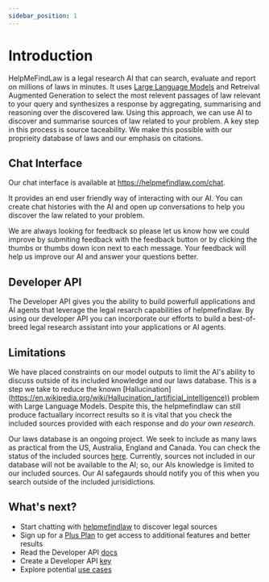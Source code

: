 ```yaml
---
sidebar_position: 1
---
```


# Introduction

HelpMeFindLaw is a legal research AI that can search, evaluate and report on millions of laws in minutes. It uses [Large Language Models](https://en.wikipedia.org/wiki/Large_language_model) and Retreival Augmented Generation to select the most relevent passages of law relevant to your query and synthesizes a response by aggregating, summarising and reasoning over the discovered law. Using this approach, we can use AI to discover and summarise sources of law related to your problem. A key step in this process is source taceability. We make this possible with our proprieity database of laws and our emphasis on citations.

## Chat Interface

Our chat interface is available at https://helpmefindlaw.com/chat.

It provides an end user friendly way of interacting with our AI. You can create chat histories with the AI and open up conversations to help you discover the law related to your problem.

We are always looking for feedback so please let us know how we could improve by submiting feedback with the feedback button or by clicking the thumbs or thumbs down icon next to each message. Your feedback will help us improve our AI and answer your questions better.

## Developer API

The Developer API gives you the ability to build powerfull applications and AI agents that leverage the legal resarch capabilities of helpmefindlaw. By using our developer API you can incorporate our efforts to build a best-of-breed legal research assistant into your applications or AI agents.

## Limitations

We have placed constraints on our model outputs to limit the AI's ability to discuss outside of its included knowledge and our laws database. This is a step we take to reduce the known [Hallucination] (https://en.wikipedia.org/wiki/Hallucination_(artificial_intelligence)) problem with Large Language Models. Despite this, the helpmefindlaw can still produce factuallary incorrect results so it is vital that you check the included sources provided with each response and _do your own research_.

Our laws database is an ongoing project. We seek to include as many laws as practical from the US, Australia, England and Canada. You can check the status of the included sources [here](https://helpmefindlaw.com/sources). Currently, sources not included in our database will not be available to the AI; so, our AIs knowledge is limited to our included sources. Our AI safegaurds should notify you of this when you search outside of the included jurisidictions.

## What's next?

- Start chatting with [helpmefindlaw](https://helpmefindlaw.com/chat) to discover legal sources
- Sign up for a [Plus Plan](https://helpmefindlaw.com/account/subscription) to get access to additional features and better results
- Read the Developer API [docs](https://docs.helpmefindlaw.com/docs/getting-started)
- Create a Developer API [key](https://helpmefindlaw.com/account/developer)
- Explore potential [use cases](https://docs.helpmefindlaw.com/docs/use-cases)

